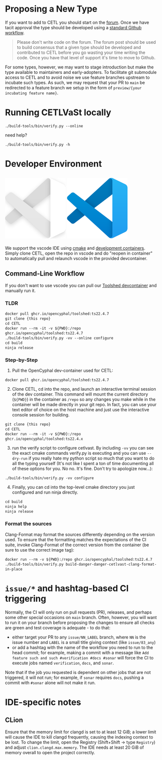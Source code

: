 # Proposing a New Type

If you want to add to CETL you should start on the [forum](https://forum.opencyphal.org/c/app/cetl/22). Once we have
tacit approval the type should be developed using a [standard Github workflow](https://docs.github.com/en/get-started/quickstart/contributing-to-projects).

> Please don't write code on the forum. The forum post should be used to build consensus that a given type should be
developed and contributed to CETL before you go wasting your time writing the code. Once you have that level of support
it's time to move to Github.

For some types, however, we may want to stage introduction but make the type available to maintainers and
early-adopters. To facilitate git submodule access to CETL and to avoid noise we use feature branches upstream to
incubate such types. As such, we may request that your PR to `main` be redirected to a feature branch we setup in the
form of `preview/{your incubating feature name}`.

# Running CETLVaSt locally

```
./build-tools/bin/verify.py --online
```

need help?

```
./build-tools/bin/verify.py -h
```

# Developer Environment

## ![visual-studio code](.vscode/vscode-alt.svg#gh-dark-mode-only) ![visual-studio code](.vscode/vscode.svg#gh-light-mode-only)
We support the vscode IDE using
[cmake](https://github.com/microsoft/vscode-cmake-tools/blob/main/docs/README.md) and
[development containers](https://containers.dev/). Simply clone CETL, open the
repo in vscode and do "reopen in container" to automatically pull and relaunch
vscode in the provided devcontainer.

## Command-Line Workflow

If you don't want to use vscode you can pull our [Toolshed devcontainer](https://github.com/OpenCyphal/docker_toolchains/pkgs/container/toolshed)
and manually run it.

### TLDR
```
docker pull ghcr.io/opencyphal/toolshed:ts22.4.7
git clone {this repo}
cd CETL
docker run --rm -it -v ${PWD}:/repo ghcr.io/opencyphal/toolshed:ts22.4.7
./build-tools/bin/verify.py -vv --online configure
cd build
ninja release
```

### Step-by-Step

1. Pull the OpenCyphal dev-container used for CETL:
```
docker pull ghcr.io/opencyphal/toolshed:ts22.4.7
```
2. Clone CETL, cd into the repo, and launch an interactive terminal session of
the dev container. This command will mount the current directory (`${PWD}`) in
the container as `/repo` so any changes you make while in the container will
be made directly in your git repo. In fact, you can use your text editor of
choice on the host machine and just use the interactive console session for
building.
```
git clone {this repo}
cd CETL
docker run --rm -it -v ${PWD}:/repo ghcr.io/opencyphal/toolshed:ts22.4.x
```
3. run the verify script to configure cetlvast. By including `-vv` you can see
the exact cmake commands verify.py is executing and you can use `--dry-run`
if you really hate my python script so much that you want to do all the typing
yourself (It's not like I spent a ton of time documenting all of these options
for you. No no. It's fine. Don't try to apologize now...):
```
./build-tools/bin/verify.py -vv configure
```
4. Finally, you can cd into the top-level cmake directory you just configured
and run ninja directly.
```
cd build
ninja help
ninja release
```

### Format the sources

Clang-Format may format the sources differently depending on the version used.
To ensure that the formatting matches the expectations of the CI suite,
invoke Clang-Format of the correct version from the container (be sure to use the correct image tag):

```
docker run --rm -v ${PWD}:/repo ghcr.io/opencyphal/toolshed:ts22.4.7 ./build-tools/bin/verify.py build-danger-danger-cetlvast-clang-format-in-place
```

# `issue/*` and hashtag-based CI triggering

Normally, the CI will only run on pull requests (PR), releases, and perhaps some other special occasions on `main` branch.
Often, however, you will want to run it on your branch before proposing the changes to ensure all checks are
green and test coverage is adequate - to do that:
- either target your PR to any `issue/NN_LABEL` branch, where `NN` is the issue number and `LABEL` is a small title giving context (like `issue/83_any`)
- or add a hashtag with the name of the workflow you need to run to the head commit;
for example, making a commit with a message like `Add feature such and such #verification #docs #sonar`
will force the CI to execute jobs named `verification`, `docs`, and `sonar`.

Note that if the job you requested is dependent on other jobs that are not triggered, it will not run; 
for example, if `sonar` requires `docs`, pushing a commit with `#sonar` alone will not make it run.

# IDE-specific notes

## CLion

Ensure that the memory limit for clangd is set to at least 12 GiB;
a lower limit will cause the IDE to kill clangd frequently, causing the indexing context to be lost.
To change the limit, open the Registry (Shift+Shift -> type `Registry`) and adjust
`clion.clangd.max.memory`.
The IDE needs at least 20 GiB of memory overall to open the project correctly.
